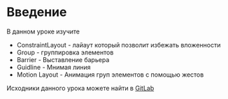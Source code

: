 # Введение

В данном уроке изучите

* ConstraintLayout - лайаут который позволит избежать вложенности
* Group - группировка элементов
* Barrier - Выставление барьера
* Guidline - Мнимая линия
* Motion Layout - Анимация груп элементов с помощью жестов

Исходники данного урока можете найти в [GitLab](https://gitlab.com/azatserzhan/jmart/-/tree/main/Lesson%2018.%20ConstrainLayout)

